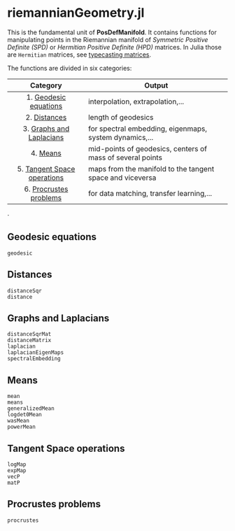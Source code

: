 # riemannianGeometry.jl

This is the fundamental unit of **PosDefManifold**. It contains functions
for manipulating points in the Riemannian manifold of
*Symmetric Positive Definite (SPD)* or *Hermitian Positive Definite (HPD)* matrices. In Julia those are `Hermitian` matrices, see [typecasting matrices](@ref).

The functions are divided in six categories:

| Category  | Output |
|:----------:| ----------- |
| 1. [Geodesic equations](@ref) | interpolation, extrapolation,... |
| 2. [Distances](@ref) | length of geodesics |
| 3. [Graphs and Laplacians](@ref) | for spectral embedding, eigenmaps, system dynamics,...|
| 4. [Means](@ref) | mid-points of geodesics, centers of mass of several points |
| 5. [Tangent Space operations](@ref) | maps from the manifold to the tangent space and viceversa |
| 6. [Procrustes problems](@ref) | for data matching, transfer learning,...|

⋅

## Geodesic equations

```@docs
geodesic
```

## Distances

```@docs
distanceSqr
distance
```

## Graphs and Laplacians
```@docs
distanceSqrMat
distanceMatrix
laplacian
laplacianEigenMaps
spectralEmbedding
```

## Means
```@docs
mean
means
generalizedMean
logdet0Mean
wasMean
powerMean
```

## Tangent Space operations
```@docs
logMap
expMap
vecP
matP
```

## Procrustes problems
```@docs
procrustes
```
